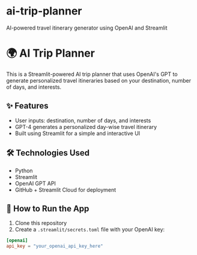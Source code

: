 # ai-trip-planner
 AI-powered travel itinerary generator using OpenAI and Streamlit
# 🌍 AI Trip Planner

This is a Streamlit-powered AI trip planner that uses OpenAI's GPT to generate personalized travel itineraries based on your destination, number of days, and interests.

## ✨ Features
- User inputs: destination, number of days, and interests
- GPT-4 generates a personalized day-wise travel itinerary
- Built using Streamlit for a simple and interactive UI

## 🛠️ Technologies Used
- Python
- Streamlit
- OpenAI GPT API
- GitHub + Streamlit Cloud for deployment

## 🚀 How to Run the App
1. Clone this repository
2. Create a `.streamlit/secrets.toml` file with your OpenAI key:
```toml
[openai]
api_key = "your_openai_api_key_here"
